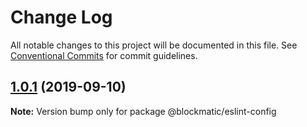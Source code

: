 # Change Log

All notable changes to this project will be documented in this file.
See [Conventional Commits](https://conventionalcommits.org) for commit guidelines.

## [1.0.1](https://github.com/blockmatic/dev-scripts/compare/v1.0.0...v1.0.1) (2019-09-10)

**Note:** Version bump only for package @blockmatic/eslint-config
